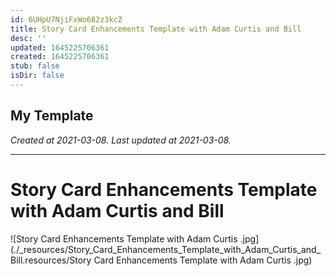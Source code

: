 ```yaml
---
id: 6UHpU7NjiFxWo682z3kcZ
title: Story Card Enhancements Template with Adam Curtis and Bill
desc: ''
updated: 1645225706361
created: 1645225706361
stub: false
isDir: false
---
```

My Template
---

_Created at 2021-03-08._
_Last updated at 2021-03-08._




---

# Story Card Enhancements Template with Adam Curtis and Bill


![Story Card Enhancements Template with Adam Curtis .jpg](./_resources/Story_Card_Enhancements_Template_with_Adam_Curtis_and_Bill.resources/Story Card Enhancements Template with Adam Curtis .jpg)

